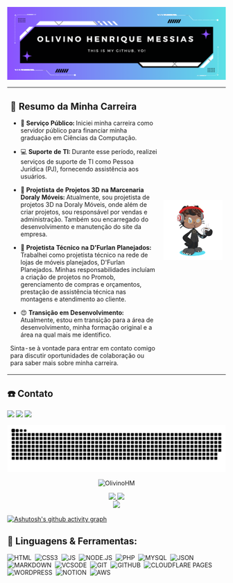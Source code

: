[![Olivino's banner][def]](https://github.com/OlivinoHM)

<table>
  <tr>
    <td width="70%">
      
  ## :bookmark_tabs: Resumo da Minha Carreira
  
  - :hospital: **Serviço Público:** Iniciei minha carreira como servidor público para financiar minha graduação em Ciências da Computação.
  
  - :computer: **Suporte de TI:** Durante esse período, realizei serviços de suporte de TI como Pessoa Jurídica (PJ), fornecendo assistência aos usuários.
  
  - :pencil: **Projetista de Projetos 3D na Marcenaria Doraly Móveis:** Atualmente, sou projetista de projetos 3D na Doraly Móveis, onde além de criar projetos, sou responsável por vendas e administração. Também sou encarregado do desenvolvimento e manutenção do site da empresa.
  
  - :pencil: **Projetista Técnico na D'Furlan Planejados:** Trabalhei como projetista técnico na rede de lojas de móveis planejados, D'Furlan Planejados. Minhas responsabilidades incluíam a criação de projetos no Promob, gerenciamento de compras e orçamentos, prestação de assistência técnica nas montagens e atendimento ao cliente.
  
  - :heart_eyes: **Transição em Desenvolvimento:** Atualmente, estou em transição para a área de desenvolvimento, minha formação original e a área na qual mais me identifico.
  
  Sinta-se à vontade para entrar em contato comigo para discutir oportunidades de colaboração ou para saber mais sobre minha carreira.

  </td>
  <td width="30%">
      
![Personagem](https://github.com/OlivinoHM/Aula02-PrimeiroServidor/blob/main/octocat-1694998721233.png?raw=true)

  </td>
  </tr>
</table>


## :phone: Contato

<div>
<a href="https://instagram.com/olivinoh" target="_blank"><img loading="lazy" src="https://img.shields.io/badge/-Instagram-%23E4405F?style=for-the-badge&logo=instagram&logoColor=white" target="_blank"></a>
<a href = "mailto:contato@olivino.hm"><img loading="lazy" src="https://img.shields.io/badge/Gmail-D14836?style=for-the-badge&logo=gmail&logoColor=white" target="_blank"></a>
<a href="https://www.linkedin.com/in/olivinoh" target="_blank"><img loading="lazy" src="https://img.shields.io/badge/-LinkedIn-%230077B5?style=for-the-badge&logo=linkedin&logoColor=white" target="_blank"></a>

![Snake animation](https://github.com/OlivinoHM/OlivinoHM/blob/output/github-contribution-grid-snake.svg)

<p  class="Profile Views Badge"  align="center"> <img  src="https://komarev.com/ghpvc/?username=OlivinoHM&label=Profile%20views&color=bb9af7&style=for-the-badge"  alt="OlivinoHM" />

</p>

<div align="center">
<a href="https://github.com/OlivinoHM">
<img loading="lazy" height="180em" src="https://github-readme-stats.vercel.app/api/top-langs/?username=OlivinoHM&layout=compact&langs_count=7&theme=midnight-purple"/>
<img loading="lazy" height="180em" src="https://github-readme-stats.vercel.app/api?username=OlivinoHM&show_icons=true&theme=midnight-purple&include_all_commits=true&count_private=true"/>
</div>
<div  align="center"  style="display: inline_block">

<a  href="https://git.io/streak-stats">

<img  height="220em"  src="https://github-readme-streak-stats.herokuapp.com?user=OlivinoHM&theme=midnight-purple"/>

</div>

[![Ashutosh's github activity graph](https://github-readme-activity-graph.vercel.app/graph?username=OlivinoHM&theme=high-contrast)](https://github.com/ashutosh00710/github-readme-activity-graph)


## :wrench: Linguagens & Ferramentas:

  

![HTML](https://img.shields.io/badge/HTML5-E34F26.svg?style=for-the-badge&logo=HTML5&logoColor=white)&nbsp;
![CSS3](https://img.shields.io/badge/CSS3-1572B6.svg?style=for-the-badge&logo=CSS3&logoColor=white)&nbsp;
![JS](https://img.shields.io/badge/JavaScript-F7DF1E.svg?style=for-the-badge&logo=JavaScript&logoColor=black)&nbsp;
![NODE.JS](https://img.shields.io/badge/Node.js-339933.svg?style=for-the-badge&logo=nodedotjs&logoColor=white)&nbsp;
![PHP](https://img.shields.io/badge/PHP-777BB4.svg?style=for-the-badge&logo=PHP&logoColor=white)&nbsp;
![MYSQL](https://img.shields.io/badge/MySQL-4479A1.svg?style=for-the-badge&logo=MySQL&logoColor=white)&nbsp;
![JSON](https://img.shields.io/badge/JSON-000000.svg?style=for-the-badge&logo=JSON&logoColor=white)&nbsp;
![MARKDOWN](https://img.shields.io/badge/Markdown-000000.svg?style=for-the-badge&logo=Markdown&logoColor=white)&nbsp;
![VCSODE](https://img.shields.io/badge/Visual%20Studio%20Code-007ACC.svg?style=for-the-badge&logo=Visual-Studio-Code&logoColor=white)&nbsp;
![GIT](https://img.shields.io/badge/Git-F05032.svg?style=for-the-badge&logo=Git&logoColor=white)&nbsp;
![GITHUB](https://img.shields.io/badge/GitHub-181717.svg?style=for-the-badge&logo=GitHub&logoColor=white)&nbsp;
![CLOUDFLARE PAGES](https://img.shields.io/badge/Cloudflare%20Pages-F38020.svg?style=for-the-badge&logo=Cloudflare-Pages&logoColor=white)&nbsp;
![WORDPRESS](https://img.shields.io/badge/WordPress-21759B.svg?style=for-the-badge&logo=WordPress&logoColor=white)&nbsp;
![NOTION](https://img.shields.io/badge/Notion-000000.svg?style=for-the-badge&logo=Notion&logoColor=white)&nbsp;
![AWS](https://img.shields.io/badge/Amazon%20AWS-232F3E.svg?style=for-the-badge&logo=Amazon-AWS&logoColor=white)&nbsp;



[def]: https://github.com/OlivinoHM/Aula02-PrimeiroServidor/blob/main/trust%20in.png?raw=true